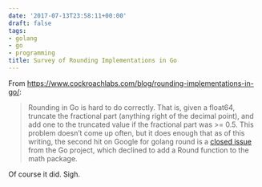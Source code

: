 ```yaml
---
date: '2017-07-13T23:58:11+00:00'
draft: false
tags:
- golang
- go
- programming
title: Survey of Rounding Implementations in Go
---
```


From https://www.cockroachlabs.com/blog/rounding-implementations-in-go/:

>Rounding in Go is hard to do correctly. That is, given a float64, truncate the fractional part (anything right of the decimal point), and add one to the truncated value if the fractional part was >= 0.5. This problem doesn’t come up often, but it does enough that as of this writing, the second hit on Google for golang round is a [closed issue](https://github.com/golang/go/issues/4594) from the Go project, which declined to add a Round function to the math package.

Of course it did. Sigh.
